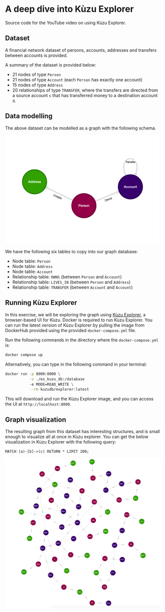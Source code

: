 # A deep dive into Kùzu Explorer

Source code for the YouTube video on using Kùzu Explorer.

## Dataset

A financial network dataset of persons, accounts, addresses and transfers between accounts is provided.

A summary of the dataset is provided below:
- 21 nodes of type `Person`
- 21 nodes of type `Account` (each `Person` has exactly one account)
- 15 nodes of type `Address`
- 20 relationships of type `TRANSFER`, where the transfers are directed from a source account `s` that has transferred money
to a destination account `d`.

## Data modelling

The above dataset can be modelled as a graph with the following schema.

<img src="./assets/schema-viz.png" width="500">

We have the following six tables to copy into our graph database:

- Node table: `Person`
- Node table: `Address`
- Node table: `Account`
- Relationship table: `OWNS` (between `Person` and `Account`)
- Relationship table: `LIVES_IN` (between `Person` and `Address`)
- Relationship table: `TRANSFER` (between `Account` and `Account`)

## Running Kùzu Explorer

In this exercise, we will be exploring the graph using
[Kùzu Explorer](https://docs.kuzudb.com/visualization/), a browser-based UI for Kùzu.
Docker is required to run Kùzu Explorer.
You can run the latest version of Kùzu Explorer by pulling the image from DockerHub provided using
the provided `docker-compose.yml` file.

Run the following commands in the directory where the `docker-compose.yml` is:

```bash
docker compose up
```

Alternatively, you can type in the following command in your terminal:

```bash
docker run -p 8000:8000 \
           -v ./ex_kuzu_db:/database
           -e MODE=READ_WRITE \
           --rm kuzudb/explorer:latest
```

This will download and run the Kùzu Explorer image, and you can access the UI at `http://localhost:8000`.

## Graph visualization

The resulting graph from this dataset has interesting structures, and is small enough to visualize all at once
in Kùzu explorer. You can get the below visualization in Kùzu Explorer with the following query:
```cypher
MATCH (a)-[b]->(c) RETURN * LIMIT 200;
```

![](./assets/graph-viz.png)
